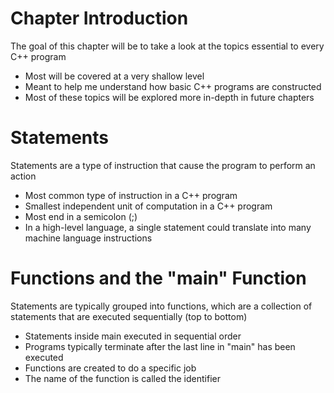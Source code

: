 # Chapter Introduction
The goal of this chapter will be to take a look at the topics essential to every C++ program
- Most will be covered at a very shallow level
- Meant to help me understand how basic C++ programs are constructed
- Most of these topics will be explored more in-depth in future chapters

# Statements
Statements are a type of instruction that cause the program to perform an action
- Most common type of instruction in a C++ program
- Smallest independent unit of computation in a C++ program
- Most end in a semicolon (;)
- In a high-level language, a single statement could translate into many machine language instructions

# Functions and the "main" Function
Statements are typically grouped into functions, which are a collection of statements that are executed sequentially (top to bottom)
- Statements inside main executed in sequential order
- Programs typically terminate after the last line in "main" has been executed
- Functions are created to do a specific job
- The name of the function is called the identifier
